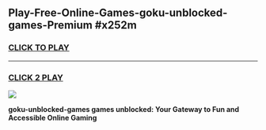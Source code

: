 
## Play-Free-Online-Games-goku-unblocked-games-Premium #x252m
<h3>
<a href="https://premium.freeplayer.one?title=goku-unblocked-games&ref=8M">CLICK TO PLAY</a></h3>
<hr>

<h3>
<a href="https://premium.freeplayer.one?title=goku-unblocked-games&ref=8M">CLICK 2 PLAY</a>
  
</h3>

<a href="https://premium.freeplayer.one?title=goku-unblocked-games&ref=8M"><img src="https://clearcache.store/games.png"></a>


**goku-unblocked-games games unblocked: Your Gateway to Fun and Accessible Online Gaming**
